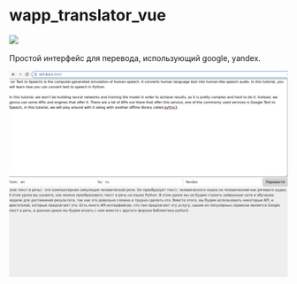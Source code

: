 # wapp_translator_vue

![](https://asdertasd.site/counter/wapp_translator_vue)

Простой интерфейс для перевода, использующий google, yandex.

![](images/2023-02-17_12-19.png)